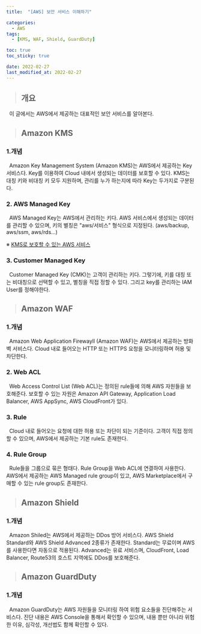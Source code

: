 ```yaml
---
title:  "[AWS] 보안 서비스 이해하기"

categories:
  - AWS
tags:
  - [KMS, WAF, Shield, GuardDuty]

toc: true
toc_sticky: true

date: 2022-02-27
last_modified_at: 2022-02-27
---
```


> ## 개요

&nbsp; 이 글에서는 AWS에서 제공하는 대표적인 보안 서비스를 알아본다.

> ## Amazon KMS

### 1.개념

 &nbsp; Amazon Key Management System (Amazon KMS)는 AWS에서 제공하는 Key 서비스다. Key를 이용하여 Cloud 내에서 생성되는 데이터를 보호할 수 있다. KMS는 대칭 키와 비대칭 키 모두 지원하며, 관리를 누가 하는지에 따라 Key는 두가지로 구분된다.

### 2. AWS Managed Key

&nbsp; AWS Managed Key는 AWS에서 관리하는 키다. AWS 서비스에서 생성되는 데이터를 관리할 수 있으며, 키의 별칭은 "aws/서비스" 형식으로 지정된다. (aws/backup, aws/ssm, aws/rds...)

※ [KMS로 보호할 수 있는 AWS 서비스](https://aws.amazon.com/ko/kms/features/#AWS_Service_Integration)

### 3. Customer Managed Key

&nbsp; Customer Managed Key (CMK)는 고객이 관리하는 키다. 그렇기에, 키를 대칭 또는 비대칭으로 선택할 수 있고, 별칭을 직접 정할 수 있다. 그리고 key를 관리하는 IAM User를 정해야한다.


> ## Amazon WAF

### 1.개념

&nbsp; Amazon Web Application Firewayll (Amazon WAF)는 AWS에서 제공하는 방화벽 서비스다. Cloud 내로 들어오는 HTTP 또는 HTTPS 요청을 모니터링하며 허용 및 차단한다.

### 2. Web ACL

&nbsp; Web Access Control List (Web ACL)는 정의된 rule들에 의해 AWS 자원들을 보호해준다. 보호할 수 있는 자원은 Amazon API Gateway, Application Load Balancer, AWS AppSync, AWS CloudFront가 있다.

### 3. Rule

&nbsp; Cloud 내로 들어오는 요청에 대한 허용 또는 차단이 되는 기준이다. 고객이 직접 정의할 수 있으며, AWS에서 제공하는 기본 rule도 존재한다.

### 4. Rule Group

&nbsp; Rule들을 그룹으로 묶은 형태다. Rule Group을 Web ACL에 연결하여 사용한다. AWS에서 제공하는 AWS Managed rule group이 있고, AWS Marketplace에서 구매할 수 있는 rule group도 존재한다.


> ## Amazon Shield

### 1.개념

&nbsp; Amazon Shiled는 AWS에서 제공하는 DDos 방어 서비스다. AWS Shield Standard와 AWS Shield Advanced 2종류가 존재한다. Standard는 무료이며 AWS를 사용한다면 자동으로 적용된다. Advanced는 유료 서비스며, CloudFront, Load Balancer, Route53의 호스트 지역에도 DDos를 보호해준다.

> ## Amazon GuardDuty

### 1.개념

&nbsp; Amazon GuardDuty는 AWS 자원들을 모니터링 하여 위험 요소들을 진단해주는 서비스다. 진단 내용은 AWS Console을 통해서 확인할 수 있으며, 내용 뿐만 아니라 위험한 이유, 심각성, 개선법도 함께 확인할 수 있다.